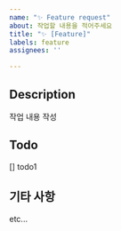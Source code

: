 ```yaml
---
name: "✨ Feature request"
about: 작업할 내용을 적어주세요
title: "✨ [Feature]"
labels: feature
assignees: ''

---
```


## Description
작업 내용 작성

## Todo
[] todo1

## 기타 사항
etc...
